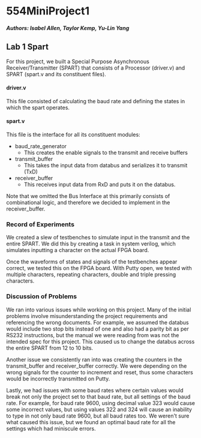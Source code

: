 # 554MiniProject1

##### Authors: Isabel Allen, Taylor Kemp, Yu-Lin Yang

## Lab 1 Spart
For this project, we built a Special Purpose Asynchronous Receiver/Transmitter (SPART) that consists of a Processor (driver.v) and SPART (spart.v and its constituent files).

#### driver.v
This file consisted of calculating the baud rate and defining the states in which the spart operates.

#### spart.v
This file is the interface for all its constituent modules:
+ baud_rate_generator
  * This creates the enable signals to the transmit and receive buffers
+ transmit_buffer
  * This takes the input data from databus and serializes it to transmit (TxD)
+ receiver_buffer
  * This receives input data from RxD and puts it on the databus.

Note that we omitted the Bus Interface at this primarily consists of combinational logic, and therefore we decided to  implement in the receiver_buffer.


### Record of Experiments

We created a slew of testbenches to simulate input in the transmit and the entire SPART. We did this by creating a task in system verilog, which simulates inputting a character on the actual FPGA board.

Once the waveforms of states and signals of the testbenches appear correct, we tested this on the FPGA board. With Putty open, we tested with multiple characters, repeating characters, double and triple pressing characters.

### Discussion of Problems

We ran into various issues while working on this project. Many of the initial problems involve misunderstanding the project requirements and referencing the wrong documents. For example, we assumed the databus would include two stop bits instead of one and also had a parity bit as per RS232 instructions, but the manual we were reading from was not the intended spec for this project. This caused us to change the databus across the entire SPART from 12 to 10 bits.

Another issue we consistently ran into was creating the counters in the transmit_buffer and receiver_buffer correctly. We were depending on the wrong signals for the counter to increment and reset, thus some characters would be incorrectly transmitted on Putty.

Lastly, we had issues with some baud rates where certain values would break not only the project set to that baud rate, but all settings of the baud rate. For example, for baud rate 9600, using decimal value 323 would cause some incorrect values, but using values 322 and 324 will cause an inability to type in not only baud rate 9600, but all baud rates too. We weren't sure what caused this issue, but we found an optimal baud rate for all the settings which had miniscule errors.

